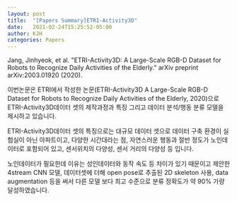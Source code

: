 ```yaml
---
layout: post
title:  "[Papers Summary]ETRI-Activity3D"
date:   2021-02-24T15:25:52-05:00
author: KJH
categories: Papers
---
```


Jang, Jinhyeok, et al. "ETRI-Activity3D: A Large-Scale RGB-D Dataset for Robots to Recognize Daily Activities of the Elderly." arXiv preprint arXiv:2003.01920 (2020).

이번논문은 ETRI에서 작성한 논문(ETRI-Activity3D A Large-Scale RGB-D Dataset for Robots to Recognize Daily Activities of the Elderly, 2020)으로 ETRI-Activity3D데이터 셋의 제작과정과 특징 그리고 데이터 분석/행동 분류 모델을 제시하고 있습니다. 

ETRI-Activity3D데이터 셋의 특징으로는 대규모 데이터 셋으로 데이터 구축 환경이 실험실이 아닌 아파트이고, 다양한 시간대라는 점, 자연스러운 행동과 절반 정도가 노인데이터로 포함되어 있고,  센서위치의 다양성, 센서 거리의 다양성 등 입니다. 

 노인데이터가 필요한데 이유는 성인데이터와 동작 속도 등 차이가 있기 때문이고 제안한 4stream CNN 모델, 데이터셋에 더해 open pose로 추출된 2D skeleton 사용, data augmentation 등을 써서 다른 모델 보다 최고 수준으로 분류 정확도가 약 90% 가량 달성하였습니다.
